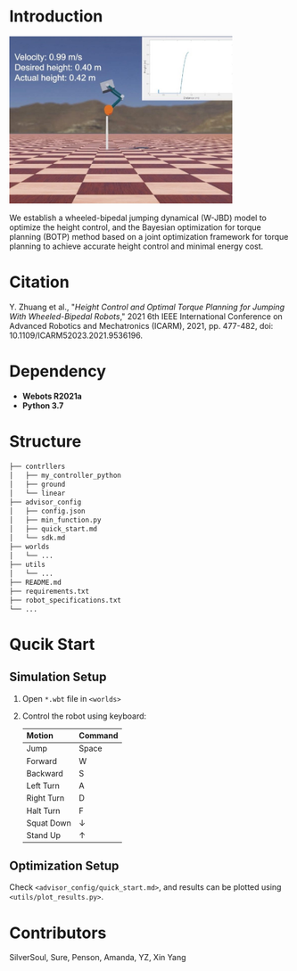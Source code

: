 # Introduction

<img src=".utils/../utils/ARM2021.jpg" width=400>

We establish a wheeled-bipedal jumping dynamical (W-JBD) model to optimize the height control, and the Bayesian optimization for torque planning (BOTP) method based on a joint optimization framework for torque planning to achieve accurate height control and minimal energy cost.

# Citation

Y. Zhuang et al., "*Height Control and Optimal Torque Planning for Jumping With Wheeled-Bipedal Robots*," 2021 6th IEEE International Conference on Advanced Robotics and Mechatronics (ICARM), 2021, pp. 477-482, doi: 10.1109/ICARM52023.2021.9536196.

# Dependency

- **Webots R2021a**
- **Python 3.7**

# Structure

```
├── contrllers
│   ├── my_controller_python
│   ├── ground
│   └── linear
├── advisor_config
│   ├── config.json
│   ├── min_function.py
│   ├── quick_start.md
│   └── sdk.md
├── worlds
│   └── ...
├── utils
│   └── ...
├── README.md
├── requirements.txt
├── robot_specifications.txt
└── ...
```

# Qucik Start

## Simulation Setup
1. Open `*.wbt` file in `<worlds>`
2. Control the robot using keyboard:

	|Motion|Command|
	|-|-|
	|Jump|Space|
	|Forward|W|
	|Backward|S|
	|Left Turn|A|
	|Right Turn|D|
	|Halt Turn|F|
	|Squat Down|↓|
	|Stand Up|↑|

## Optimization Setup

Check `<advisor_config/quick_start.md>`, and results can be plotted using `<utils/plot_results.py>`.

# Contributors
SilverSoul, Sure, Penson, Amanda, YZ, Xin Yang